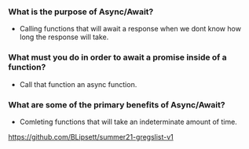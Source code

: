 ### What is the purpose of Async/Await?

- Calling functions that will await a response when we dont know how long the response will take.

### What must you do in order to await a promise inside of a function?

- Call that function an async function.

### What are some of the primary benefits of Async/Await?

- Comleting functions that will take an indeterminate amount of time.

https://github.com/BLipsett/summer21-gregslist-v1
